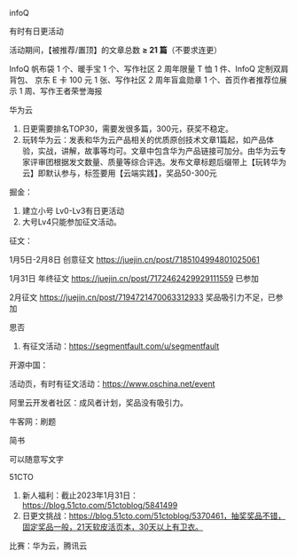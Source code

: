 infoQ

有时有日更活动

活动期间，【被推荐/置顶】的文章总数 **≥ 21 篇**（不要求连更）

InfoQ 帆布袋 1 个、暖手宝 1 个、写作社区 2 周年限量 T 恤 1 件、InfoQ 定制双肩背包、 京东 E 卡 100 元 1 张、写作社区 2 周年盲盒勋章 1 个、首页作者推荐位展示 1 周、写作王者荣誉海报



华为云

1. 日更需要排名TOP30，需要发很多篇，300元，获奖不稳定。
2. 玩转华为云：发表和华为云产品相关的优质原创技术文章1篇起，如产品体验，实战，讲解，故事等均可。文章中包含华为产品链接可加分。由华为云专家评审团根据发文数量、质量等综合评选。发布文章标题后缀带上【玩转华为云】即默认参与，标签要用【云端实践】，奖品50-300元



掘金：

1. 建立小号 Lv0-Lv3有日更活动
2. 大号Lv4只能参加征文活动。



征文：

1月5日-2月8日 创意征文 https://juejin.cn/post/7185104994801025061

1月31日 年终征文 https://juejin.cn/post/7172462429929111559 已参加

2月征文 https://juejin.cn/post/7194721470063312933 奖品吸引力不足，已参加

思否

1. 有征文活动：https://segmentfault.com/u/segmentfault

开源中国：

活动页，有时有征文活动：https://www.oschina.net/event



阿里云开发者社区：成风者计划，奖品没有吸引力。



牛客网：刷题



简书

可以随意写文字



51CTO

1. 新人福利：截止2023年1月31日： https://blog.51cto.com/51ctoblog/5841499
2. 日更文挑战：https://blog.51cto.com/51ctoblog/5370461，抽奖奖品不错，固定奖品一般，21天软皮活页本，30天以上有卫衣。





比赛：华为云，腾讯云

